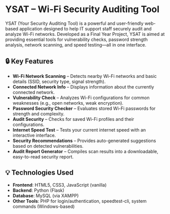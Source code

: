 # YSAT – Wi-Fi Security Auditing Tool

YSAT (Your Security Auditing Tool) is a powerful and user-friendly web-based application designed to help IT support staff securely audit and analyze Wi-Fi networks. Developed as a Final Year Project, YSAT is aimed at providing essential tools for vulnerability checks, password strength analysis, network scanning, and speed testing—all in one interface.

## 🔒 Key Features

- **Wi-Fi Network Scanning** – Detects nearby Wi-Fi networks and basic details (SSID, security type, signal strength).
- **Connected Network Info** – Displays information about the currently connected network.
- **Vulnerability Check** – Analyzes Wi-Fi configurations for common weaknesses (e.g., open networks, weak encryption).
- **Password Security Checker** – Evaluates stored Wi-Fi passwords for strength and complexity.
- **Audit Security** – Checks for saved Wi-Fi profiles and their configurations.
- **Internet Speed Test** – Tests your current internet speed with an interactive interface.
- **Security Recommendations** – Provides auto-generated suggestions based on detected vulnerabilities.
- **Audit Report Generator** – Compiles scan results into a downloadable, easy-to-read security report.

## 💡 Technologies Used

- **Frontend**: HTML5, CSS3, JavaScript (vanilla)
- **Backend**: Python (Flask)
- **Database**: MySQL (via XAMPP)
- **Other Tools**: PHP for login/authentication, speedtest-cli, system commands (Windows-based)
